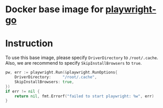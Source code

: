 # Docker base image for [playwright-go](https://github.com/playwright-community/playwright-go)

# Instruction

To use this base image, please specify `DriverDirectory` to `/root/.cache`.
Also, we are recommend to specify `SkipInstallBrowsers` to `true`.

```go
pw, err := playwright.Run(&playwright.RunOptions{
	DriverDirectory:     "/root/.cache",
	SkipInstallBrowsers: true,
})
if err != nil {
	return nil, fmt.Errorf("failed to start playwright: %w", err)
}
```
